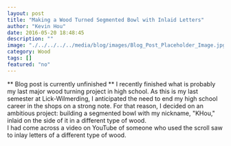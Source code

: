 ```yaml
---
layout: post
title: "Making a Wood Turned Segmented Bowl with Inlaid Letters"
author: "Kevin Hou"
date: 2016-05-20 18:48:45
description: ""
image: "./../../../../media/blog/images/Blog_Post_Placeholder_Image.jpg"
category: Wood
tags: []
featured: "no"
---
```

** Blog post is currently unfinished **
I recently finished what is probably my last major wood turning project in high school. As this is my last semester at Lick-Wilmerding, I anticipated the need to end my high school career in the shops on a strong note. For that reason, I decided on an ambitious project: building a segmented bowl with my nickname, "KHou," inlaid on the side of it in a different type of wood.
<br class="post-line-break">
I had come across a video on YouTube of someone who used the scroll saw to inlay letters of a different type of wood.
